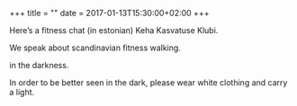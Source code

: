 +++
title = ""
date = 2017-01-13T15:30:00+02:00
+++

Here’s a fitness chat (in estonian) Keha Kasvatuse Klubi.


We speak about scandinavian fitness walking.


in the darkness.


In order to be better seen in the dark, please wear white clothing and carry a light.


